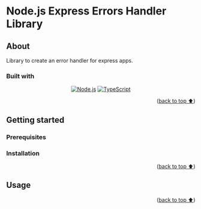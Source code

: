 # Node.js Express Errors Handler Library

## About

Library to create an error handler for express apps.

### Built with

<div align="center">

[![Node.js][nodejs-badge]][nodejs]
[![TypeScript][typescript-badge]][typescript]

</div>
<p align="right">(<a href="#nodejs-express-errors-handler-library">back to top ⬆️</a>)</p>

## Getting started

### Prerequisites

### Installation

<p align="right">(<a href="#nodejs-express-errors-handler-library">back to top ⬆️</a>)</p>

## Usage

<p align="right">(<a href="#nodejs-express-errors-handler-library">back to top ⬆️</a>)</p>

<!-- Markdown links and images -->

[nodejs]: https://nodejs.org/en
[nodejs-badge]: https://img.shields.io/badge/Node.js-3C873A?style=for-the-badge&logo=node.js&logoColor=white
[typescript]: https://www.typescriptlang.org
[typescript-badge]: https://img.shields.io/badge/TypeScript-358EF1?style=for-the-badge&logo=typescript&logoColor=white
